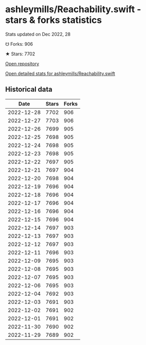 # ashleymills/Reachability.swift - stars & forks statistics

Stats updated on Dec 2022, 28

☋ Forks: 906

★ Stars: 7702

[Open repository](https://github.com/ashleymills/Reachability.swift)

[Open detailed stats for ashleymills/Reachability.swift](https://reviewgithub.com/rep/ashleymills/Reachability.swift)

## Historical data
| Date | Stars | Forks |
|------|-------|-------|
| 2022-12-28 | 7702 | 906 | 
| 2022-12-27 | 7703 | 906 | 
| 2022-12-26 | 7699 | 905 | 
| 2022-12-25 | 7698 | 905 | 
| 2022-12-24 | 7698 | 905 | 
| 2022-12-23 | 7698 | 905 | 
| 2022-12-22 | 7697 | 905 | 
| 2022-12-21 | 7697 | 904 | 
| 2022-12-20 | 7698 | 904 | 
| 2022-12-19 | 7696 | 904 | 
| 2022-12-18 | 7696 | 904 | 
| 2022-12-17 | 7696 | 904 | 
| 2022-12-16 | 7696 | 904 | 
| 2022-12-15 | 7696 | 904 | 
| 2022-12-14 | 7697 | 903 | 
| 2022-12-13 | 7697 | 903 | 
| 2022-12-12 | 7697 | 903 | 
| 2022-12-11 | 7696 | 903 | 
| 2022-12-09 | 7695 | 903 | 
| 2022-12-08 | 7695 | 903 | 
| 2022-12-07 | 7695 | 903 | 
| 2022-12-06 | 7695 | 903 | 
| 2022-12-04 | 7692 | 903 | 
| 2022-12-03 | 7691 | 903 | 
| 2022-12-02 | 7691 | 902 | 
| 2022-12-01 | 7691 | 902 | 
| 2022-11-30 | 7690 | 902 | 
| 2022-11-29 | 7689 | 902 | 

